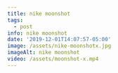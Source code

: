```yaml
---
title: nike moonshot
tags:
  - post
info: nike moonshot
date: '2019-12-01T14:07:57-05:00'
image: /assets/nike-moonshotx.jpg
imageAlt: nike moonshot
video: /assets/moonshot-x.mp4
---
```


